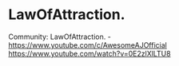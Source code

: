# LawOfAttraction.
Community: LawOfAttraction. - https://www.youtube.com/c/AwesomeAJOfficial https://www.youtube.com/watch?v=0E2zlXlLTU8
